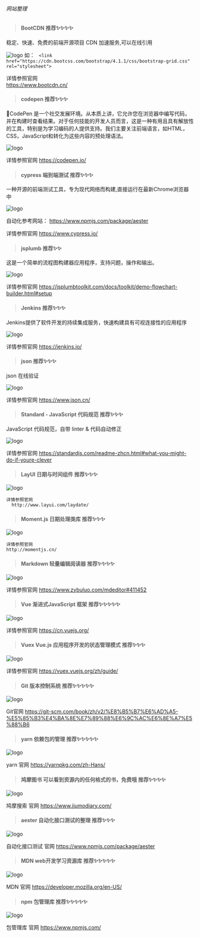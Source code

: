 ###### 网站整理

> #### BootCDN   推荐✨✨✨✨

  稳定、快速、免费的前端开源项目 CDN 加速服务,可以在线引用


![logo](../img/bootCDN.png ':size=700')
   如：
    `  <link href="https://cdn.bootcss.com/bootstrap/4.1.1/css/bootstrap-grid.css" rel="stylesheet"> `
  
  详情参照官网  
      https://www.bootcdn.cn/

> #### codepen 推荐✨✨✨

  👋CodePen 是一个社交发展环境。从本质上讲，它允许您在浏览器中编写代码，并在构建时查看结果。对于任何技能的开发人员而言，这是一种有用且具有解放性的工具，特别是为学习编码的人提供支持。我们主要关注前端语言，如HTML，CSS，JavaScript和转化为这些内容的预处理语法。

![logo](../img/codepen.png ':size=700')

  详情参照官网 
        https://codepen.io/

> #### cypress  端到端测试  推荐✨✨✨

  一种开源的前端测试工具，专为现代网络而构建,直接运行在最新Chrome浏览器中

![logo](../img/cypress.png ':size=700')

  自动化参考网站： https://www.npmjs.com/package/aester

  详情参照官网 
       https://www.cypress.io/

> #### jsplumb  推荐✨✨

这是一个简单的流程图构建器应用程序，支持问题，操作和输出。

![logo](../img/jsplumb.png ':size=700')

  详情参照官网
  https://jsplumbtoolkit.com/docs/toolkit/demo-flowchart-builder.html#setup


> #### Jenkins  推荐✨✨✨

  Jenkins提供了软件开发的持续集成服务，快速构建具有可视连接性的应用程序

  ![logo](../img/Jenkins.png ':size=700')

  详情参照官网
  https://jenkins.io/

>  #### json  推荐✨✨✨

  json 在线验证

  ![logo](../img/json.png ':size=700')

  详情参照官网
  https://www.json.cn/


> #### Standard - JavaScript 代码规范  推荐✨✨✨

JavaScript 代码规范，自带 linter & 代码自动修正

  ![logo](../img/StandardJs.png ':size=700')

  详情参照官网
      https://standardjs.com/readme-zhcn.html#what-you-might-do-if-youre-clever


> #### LayUI  日期与时间组件  推荐✨✨✨

  ![logo](../img/LayUI.png ':size=700')

    详情参照官网
      http://www.layui.com/laydate/

> #### Moment.js  日期处理类库 推荐✨✨✨

  ![logo](../img/moment.png ':size=700')

    详情参照官网
    http://momentjs.cn/

> #### Markdown 轻量编辑阅读器  推荐✨✨✨✨

  ![logo](../img/markdown.png ':size=700')

   详情参照官网
  https://www.zybuluo.com/mdeditor#411452

> #### Vue  渐进式JavaScript 框架  推荐✨✨✨✨✨

  ![logo](../img/vue.png ':size=700')

  详情参照官网
  https://cn.vuejs.org/

> #### Vuex  Vue.js 应用程序开发的状态管理模式  推荐✨✨✨

  ![logo](../img/vuex.png ':size=700')

  详情参照官网
    https://vuex.vuejs.org/zh/guide/
  
>  #### Git  版本控制系统  推荐✨✨✨✨✨

  ![logo](../img/git.png ':size=700')

Git官网
https://git-scm.com/book/zh/v2/%E8%B5%B7%E6%AD%A5-%E5%85%B3%E4%BA%8E%E7%89%88%E6%9C%AC%E6%8E%A7%E5%88%B6


> #### yarn 依赖包的管理  推荐✨✨✨✨✨

  ![logo](../img/yarn.png ':size=700')

yarn 官网
     https://yarnpkg.com/zh-Hans/


> #### 鸠摩图书  可以看到资源内的任何格式的书，免费哦  推荐✨✨✨✨

  ![logo](../img/jiumodiary.png ':size=700')

鸠摩搜索 官网
     https://www.jiumodiary.com/


> #### aester  自动化接口测试的整理  推荐✨✨✨

  ![logo](../img/aester.png ':size=700')

自动化接口测试 官网
      https://www.npmjs.com/package/aester


> #### MDN  web开发学习资源库  推荐✨✨✨✨✨

  ![logo](../img/mdn.png ':size=700')

MDN 官网
     https://developer.mozilla.org/en-US/
     

> #### npm 包管理库  推荐✨✨✨✨✨

  ![logo](../img/npm.png ':size=700')

包管理库 官网
     https://www.npmjs.com/

